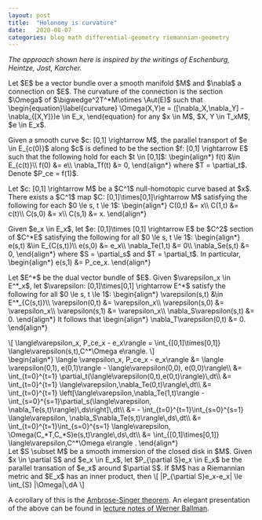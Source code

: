 ```yaml
---
layout: post
title:  "Holonomy is curvature"
date:   2020-08-07
categories: blog math differential-geometry riemannian-geometry
---
```

$\newcommand{\Aut}{\mathrm{Aut}}$

*The approach shown here is inspired by the writings of Eschenburg, Heintze, Jost, Karcher.*

<p>
Let $E$ be a vector bundle over a smooth manifold $M$ and $\nabla$ a connection on $E$. The curvature of the connection is the section $\Omega$ of $\bigwedge^2T^*M\otimes \Aut(E)$ such that
\begin{equation}\label{curvature}
  \Omega(X,Y)e = ([\nabla_X,\nabla_Y] - \nabla_{[X,Y]})e \in E_x,
\end{equation}
for any $x \in M$, $X, Y \in T_xM$, $e \in E_x$.
</p>

<p>
Given a smooth curve $c: [0,1] \rightarrow M$, the parallel transport of $e \in E_{c(0)}$ along $c$ is defined to be the section $f: [0,1] \rightarrow E$ such that the following hold for each $t \in [0,1]$:
\begin{align*}
  f(t) &\in E_{c(t)}\\
  f(0) &= e\\
  \nabla_Tf(t) &= 0,
\end{align*}
where $T = \partial_t$. Denote $P_ce = f(1)$.
</p>

<p>
Let $c: [0,1] \rightarrow M$  be a $C^1$ null-homotopic curve based at $x$. There exists a $C^1$ map $C: [0,1]\times[0,1]\rightarrow M$ satisfying
the following for each $0 \le s, t \le 1$:
\begin{align*}
  C(0,t) &= x\\
  C(1,t) &= c(t)\\
  C(s,0) &= x\\
  C(s,1) &= x.
\end{align*}
</p>

<p>
Given $e_x \in E_x$, let $e: [0,1]\times [0,1] \rightarrow E$ be $C^2$ section of $C^*E$ satisfying the following for all $0 \le s, t \le 1$:
\begin{align*}
  e(s,t) &\in E_{C(s,t)}\\
  e(s,0) &= e_x\\
  \nabla_Te(1,t) &= 0\\
  \nabla_Se(s,t) &= 0,
\end{align*}
where $S = \partial_s$ and $T = \partial_t$. In particular,
\begin{align*}
  e(s,1) &= P_ce_x.
\end{align*}
</p>

<p>
Let $E^*$ be the dual vector bundle of $E$.
Given $\varepsilon_x \in E^*_x$, let $\varepsilon: [0,1]\times[0,1] \rightarrow E^*$ satisfy the following for all $0 \le s, t \le 1$:
\begin{align*}
  \varepsilon(s,t) &\in E^*_{C(s,t)}\\
  \varepsilon(0,t) &= \varepsilon_x\\
  \varepsilon(s,0) &= \varepsilon_x\\
  \varepsilon(s,1) &= \varepsilon_x\\
  \nabla_S\varepsilon(s,t) &= 0.
\end{align*}
It follows that
\begin{align*}
  \nabla_T\varepsilon(0,t) &= 0.
\end{align*}
</p>

<div class="lemma">
  \[
    \langle\varepsilon_x, P_ce_x - e_x\rangle
    = \int_{[0,1]\times[0,1]} \langle\varepsilon(s,t),C^*\Omega e\rangle.
  \]
</div>

<div class="proof">
\begin{align*}
  \langle \varepsilon_x, P_ce_x - e_x\rangle
  &= \langle \varepsilon(0,1), e(0,1)\rangle - \langle\varepsilon(0,0), e(0,0)\rangle\\
  &= \int_{t=0}^{t=1} \partial_t(\langle\varepsilon(0,t),e(0,t)\rangle)\,dt\\
  &= \int_{t=0}^{t=1} \langle\varepsilon,\nabla_Te(0,t)\rangle\,dt\\
  &= \int_{t=0}^{t=1} \left[\langle\varepsilon,\nabla_Te(1,t)\rangle
    - \int_{s=0}^{s=1}\partial_s(\langle\varepsilon, \nabla_Te(s,t)\rangle)\,ds\right]\,dt\\
  &= - \int_{t=0}^{t=1}\int_{s=0}^{s=1} \langle\varepsilon, \nabla_S\nabla_Te(s,t)\rangle\,ds\,dt\\
  &= \int_{t=0}^{t=1}\int_{s=0}^{s=1} \langle\varepsilon, \Omega(C_*T,C_*S)e(s,t)\rangle\,ds\,dt\\
  &= \int_{[0,1]\times[0,1]} \langle\varepsilon,C^*\Omega e\rangle .
\end{align*}
</div>

<div class="corollary">
Let $S \subset M$ be a smooth immersion of the closed disk in $M$. Given $x \in \partial S$ and $e_x \in E_x$, let $P_{\partial S}e_x \in E_x$ be the parallel transation of $e_x$ around $\partial S$. If $M$ has a Riemannian metric and $E_x$ has an inner product, then
  \[
  |P_{\partial S}e_x-e_x| \le \int_{S} |\Omega|\,dA
   \]
</div>

<p>
A corollary of this is the <a href="https://en.wikipedia.org/wiki/Holonomy#Ambrose%E2%80%93Singer_theorem">Ambrose-Singer theorem</a>. An elegant presentation of the above can be found in <a href="http://people.mpim-bonn.mpg.de/hwbllmnn/archiv/conncurv1999.pdf">lecture notes of Werner Ballman</a>.
</p>
